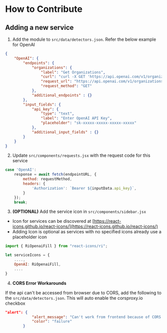 # How to Contribute

## Adding a new service

1. Add the module to `src/data/detectors.json`. Refer the below example for OpenAI

```json
{
    "OpenAI": {
        "endpoints": {
            "organizations": {
                "label": "Get Organizations",
                "curl": "curl -X GET 'https://api.openai.com/v1/organizations' -H 'Authorization: Bearer sk-xxxx'",
                "request_url": "https://api.openai.com/v1/organizations",
                "request_method": "GET"
            },
            "additional_endpoints" : {}
        },
        "input_fields": {
            "api_key": {
                "type": "text",
                "label": "Enter OpenAI API Key",
                "placeholder": "sk-xxxxx-xxxxx-xxxxx-xxxxx"
            },
            "additional_input_fields" : {}
        }
    }
}
```

2. Update `src/components/requests.jsx` with the request code for this service

```js
case 'OpenAI':
    response = await fetch(endpointURL, {
        method: requestMethod,
        headers: {
            'Authorization': `Bearer ${inputData.api_key}`,
        }
    });
    break;
```

3. **(OPTIONAL)** Add the service icon in `src/components/sidebar.jsx`

- Icon for services can be discovered at [https://react-icons.github.io/react-icons/](https://react-icons.github.io/react-icons/)
- Adding Icon is optional as services with no specified icons already use a placeholder icon

```js
import { RiOpenaiFill } from "react-icons/ri";

let serviceIcons = {
    ....,
    OpenAI: RiOpenaiFill,
    ....
}
```

4. **CORS Error Workarounds**

If the api can't be accessed from browser due to CORS, add the following to the `src/data/detectors.json`. This will auto enable the corsproxy.io checkbox

```json
"alert": {
            "alert_message": "Can't work from frontend because of CORS. Use the curl on your local machine to test it. Or Check the corsproxy.io box to use proxy, at your own risk. We dont control corsproxy.io",
            "color": "failure"
        }
```

